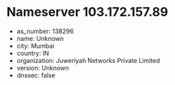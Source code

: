 # Nameserver 103.172.157.89

* as_number: 138296
* name: Unknown
* city: Mumbai
* country: IN
* organization: Juweriyah Networks Private Limited
* version: Unknown
* dnssec: false
